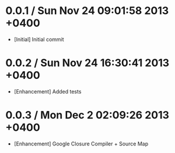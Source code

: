 # 0.0.1 / Sun Nov 24 09:01:58 2013 +0400
* [Initial] Initial commit <br />

# 0.0.2 / Sun Nov 24 16:30:41 2013 +0400
* [Enhancement] Added tests <br />

# 0.0.3 / Mon Dec 2 02:09:26 2013 +0400
* [Enhancement] Google Closure Compiler + Source Map <br />
